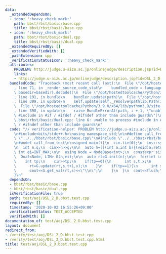 ```yaml
---
data:
  _extendedDependsOn:
  - icon: ':heavy_check_mark:'
    path: bbst/rbst/basic/base.cpp
    title: bbst/rbst/basic/base.cpp
  - icon: ':heavy_check_mark:'
    path: bbst/rbst/basic/dual.cpp
    title: bbst/rbst/basic/dual.cpp
  _extendedRequiredBy: []
  _extendedVerifiedWith: []
  _pathExtension: cpp
  _verificationStatusIcon: ':heavy_check_mark:'
  attributes:
    PROBLEM: http://judge.u-aizu.ac.jp/onlinejudge/description.jsp?id=DSL_2_D
    links:
    - http://judge.u-aizu.ac.jp/onlinejudge/description.jsp?id=DSL_2_D
  bundledCode: "Traceback (most recent call last):\n  File \"/opt/hostedtoolcache/Python/3.9.0/x64/lib/python3.9/site-packages/onlinejudge_verify/documentation/build.py\"\
    , line 71, in _render_source_code_stat\n    bundled_code = language.bundle(stat.path,\
    \ basedir=basedir).decode()\n  File \"/opt/hostedtoolcache/Python/3.9.0/x64/lib/python3.9/site-packages/onlinejudge_verify/languages/cplusplus.py\"\
    , line 191, in bundle\n    bundler.update(path)\n  File \"/opt/hostedtoolcache/Python/3.9.0/x64/lib/python3.9/site-packages/onlinejudge_verify/languages/cplusplus_bundle.py\"\
    , line 399, in update\n    self.update(self._resolve(pathlib.Path(included), included_from=path))\n\
    \  File \"/opt/hostedtoolcache/Python/3.9.0/x64/lib/python3.9/site-packages/onlinejudge_verify/languages/cplusplus_bundle.py\"\
    , line 398, in update\n    raise BundleErrorAt(path, i + 1, \"unable to process\
    \ #include in #if / #ifdef / #ifndef other than include guards\")\nonlinejudge_verify.languages.cplusplus_bundle.BundleErrorAt:\
    \ bbst/rbst/basic/dual.cpp: line 6: unable to process #include in #if / #ifdef\
    \ / #ifndef other than include guards\n"
  code: "// verification-helper: PROBLEM http://judge.u-aizu.ac.jp/onlinejudge/description.jsp?id=DSL_2_D\n\
    \n#include<bits/stdc++.h>\nusing namespace std;\n\n#define call_from_test\n#include\
    \ \"../../bbst/rbst/basic/base.cpp\"\n#include \"../../bbst/rbst/basic/dual.cpp\"\
    \n#undef call_from_test\n\nsigned main(){\n  cin.tie(0);\n  ios::sync_with_stdio(0);\n\
    \n  int n,q;\n  cin>>n>>q;\n\n  auto h=[](int a,int b){(void)a;return b;};\n \
    \ int ei=INT_MAX;\n\n  using Node = NodeBase<int>;\n  constexpr size_t LIM = 1e6;\n\
    \  Dual<Node, LIM> G(h,ei);\n\n  auto rt=G.init(n);\n\n  for(int i=0;i<q;i++){\n\
    \    int tp;\n    cin>>tp;\n    if(tp==0){\n      int s,t,x;\n      cin>>s>>t>>x;\n\
    \      rt=G.update(rt,s,t+1,x);\n    }\n    if(tp==1){\n      int s;\n      cin>>s;\n\
    \      cout<<G.get_val(rt,s)<<\"\\n\";\n    }\n  }\n  cout<<flush;\n  return 0;\n\
    }\n"
  dependsOn:
  - bbst/rbst/basic/base.cpp
  - bbst/rbst/basic/dual.cpp
  isVerificationFile: true
  path: test/aoj/DSL_2_D.bbst.test.cpp
  requiredBy: []
  timestamp: '2020-10-02 16:55:26+09:00'
  verificationStatus: TEST_ACCEPTED
  verifiedWith: []
documentation_of: test/aoj/DSL_2_D.bbst.test.cpp
layout: document
redirect_from:
- /verify/test/aoj/DSL_2_D.bbst.test.cpp
- /verify/test/aoj/DSL_2_D.bbst.test.cpp.html
title: test/aoj/DSL_2_D.bbst.test.cpp
---
```

